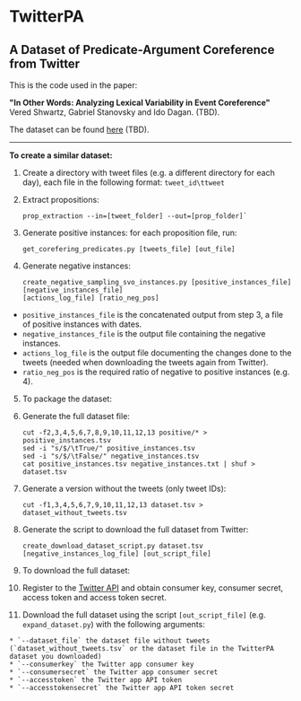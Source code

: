 # TwitterPA
## A Dataset of Predicate-Argument Coreference from Twitter

This is the code used in the paper:

<b>"In Other Words: Analyzing Lexical Variability in Event Coreference"</b><br/>
Vered Shwartz, Gabriel Stanovsky and Ido Dagan. (TBD).

The dataset can be found [here](http://u.cs.biu.ac.il/~nlp/resources/downloads/twitter-pa/) (TBD).

***

<b>To create a similar dataset:</b>

1. Create a directory with tweet files (e.g. a different directory for each day), each file in the following format: `tweet_id\ttweet`

2. Extract propositions: 
   ```
   prop_extraction --in=[tweet_folder] --out=[prop_folder]`
   ```
   
3. Generate positive instances: for each proposition file, run: 
   ```
   get_corefering_predicates.py [tweets_file] [out_file]
   ```
   
4. Generate negative instances: 
   ```
   create_negative_sampling_svo_instances.py [positive_instances_file] [negative_instances_file] 
   [actions_log_file] [ratio_neg_pos]
   ```
   
  * `positive_instances_file` is the concatenated output from step 3, a file of positive instances with dates.
  * `negative_instances_file` is the output file containing the negative instances.
  * `actions_log_file` is the output file documenting the changes done to the tweets (needed when downloading the tweets again from Twitter).
  * `ratio_neg_pos` is the required ratio of negative to positive instances (e.g. 4).

5. To package the dataset:

  1. Generate the full dataset file:
     ```
     cut -f2,3,4,5,6,7,8,9,10,11,12,13 positive/* > positive_instances.tsv
     sed -i "s/$/\tTrue/" positive_instances.tsv
     sed -i "s/$/\tFalse/" negative_instances.tsv
     cat positive_instances.tsv negative_instances.txt | shuf > dataset.tsv
     ```

  2. Generate a version without the tweets (only tweet IDs):
     ```
     cut -f1,3,4,5,6,7,9,10,11,12,13 dataset.tsv > dataset_without_tweets.tsv
     ```

  3. Generate the script to download the full dataset from Twitter:
     ```
     create_download_dataset_script.py dataset.tsv [negative_instances_log_file] [out_script_file]
     ```

6. To download the full dataset:

  1. Register to the [Twitter API](https://apps.twitter.com/) and obtain consumer key, consumer secret, access token and access token secret.

  2. Download the full dataset using the script `[out_script_file]` (e.g. `expand_dataset.py`) with the following arguments:

    * `--dataset_file` the dataset file without tweets (`dataset_without_tweets.tsv` or the dataset file in the TwitterPA dataset you downloaded)
    * `--consumerkey` the Twitter app consumer key
    * `--consumersecret` the Twitter app consumer secret
    * `--accesstoken` the Twitter app API token
    * `--accesstokensecret` the Twitter app API token secret
